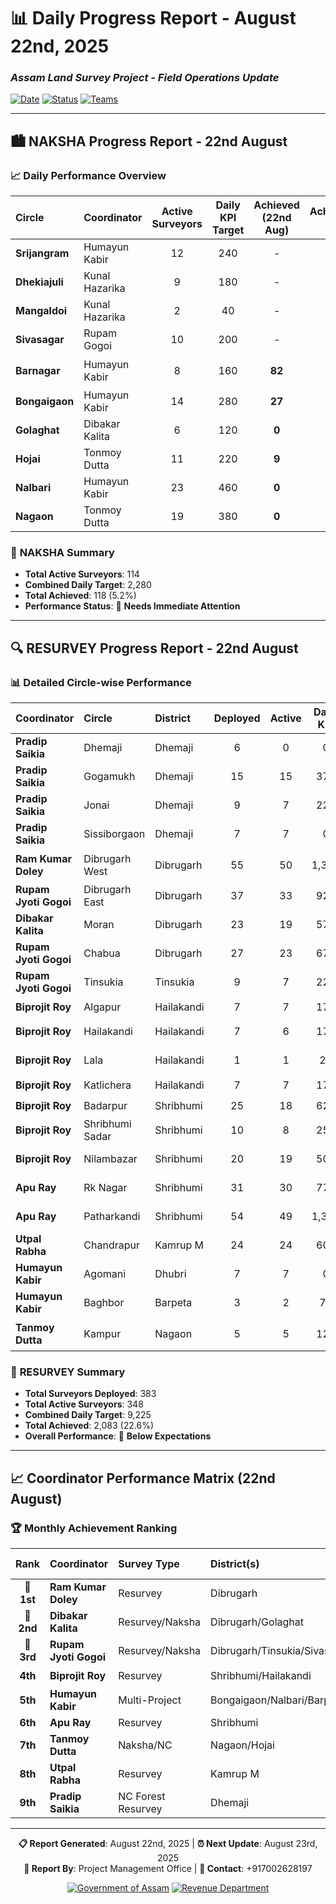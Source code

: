 # 📊 Daily Progress Report - August 22nd, 2025
### *Assam Land Survey Project - Field Operations Update*

[![Date](https://img.shields.io/badge/Report_Date-22nd_August_2025-blue)](https://github.com)
[![Status](https://img.shields.io/badge/Status-Active_Operations-green)](https://github.com)
[![Teams](https://img.shields.io/badge/Active_Teams-Multiple_Circles-orange)](https://github.com)

---

## 🏙️ **NAKSHA Progress Report - 22nd August**

### 📈 **Daily Performance Overview**

| **Circle** | **Coordinator** | **Active Surveyors** | **Daily KPI Target** | **Achieved (22nd Aug)** | **Achievement %** | **Status** |
|:-----------|:----------------|:--------------------:|:-------------------:|:-----------------------:|:----------------:|:----------:|
| **Srijangram** | Humayun Kabir | 12 | 240 | - | - | 🔄 Pending |
| **Dhekiajuli** | Kunal Hazarika | 9 | 180 | - | - | 🔄 Pending |
| **Mangaldoi** | Kunal Hazarika | 2 | 40 | - | - | 🔄 Pending |
| **Sivasagar** | Rupam Gogoi | 10 | 200 | - | - | 🔄 Pending |
| **Barnagar** | Humayun Kabir | 8 | 160 | **82** | **51.3%** | 🟡 Moderate |
| **Bongaigaon** | Humayun Kabir | 14 | 280 | **27** | **9.6%** | 🔴 Below Target |
| **Golaghat** | Dibakar Kalita | 6 | 120 | **0** | **0.0%** | 🔴 No Progress |
| **Hojai** | Tonmoy Dutta | 11 | 220 | **9** | **4.1%** | 🔴 Below Target |
| **Nalbari** | Humayun Kabir | 23 | 460 | **0** | **0.0%** | 🔴 No Progress |
| **Nagaon** | Tonmoy Dutta | 19 | 380 | **0** | **0.0%** | 🔴 No Progress |

### 🎯 **NAKSHA Summary**
- **Total Active Surveyors**: 114
- **Combined Daily Target**: 2,280
- **Total Achieved**: 118 (5.2%)
- **Performance Status**: 🔴 **Needs Immediate Attention**

---

## 🔍 **RESURVEY Progress Report - 22nd August**

### 📊 **Detailed Circle-wise Performance**

| **Coordinator** | **Circle** | **District** | **Deployed** | **Active** | **Daily KPI** | **Achieved** | **%** | **Performance** |
|:----------------|:-----------|:-------------|:------------:|:----------:|:-------------:|:------------:|:-----:|:---------------:|
| **Pradip Saikia** | Dhemaji | Dhemaji | 6 | 0 | 0 | 0 | 0.0% | 🔴 No Activity |
| **Pradip Saikia** | Gogamukh | Dhemaji | 15 | 15 | 375 | 0 | 0.0% | 🔴 No Progress |
| **Pradip Saikia** | Jonai | Dhemaji | 9 | 7 | 225 | 0 | 0.0% | 🔴 No Progress |
| **Pradip Saikia** | Sissiborgaon | Dhemaji | 7 | 7 | 0 | 0 | 0.0% | 🔴 No Progress |
| **Ram Kumar Doley** | Dibrugarh West | Dibrugarh | 55 | 50 | 1,375 | **564** | **41.0%** | 🟡 Good Progress |
| **Rupam Jyoti Gogoi** | Dibrugarh East | Dibrugarh | 37 | 33 | 925 | **290** | **31.4%** | 🟡 Moderate |
| **Dibakar Kalita** | Moran | Dibrugarh | 23 | 19 | 575 | **207** | **36.0%** | 🟡 Moderate |
| **Rupam Jyoti Gogoi** | Chabua | Dibrugarh | 27 | 23 | 675 | **107** | **15.9%** | 🔴 Below Target |
| **Rupam Jyoti Gogoi** | Tinsukia | Tinsukia | 9 | 7 | 225 | **56** | **24.9%** | 🔴 Below Target |
| **Biprojit Roy** | Algapur | Hailakandi | 7 | 7 | 175 | **58** | **33.1%** | 🟡 Moderate |
| **Biprojit Roy** | Hailakandi | Hailakandi | 7 | 6 | 175 | **26** | **14.9%** | 🔴 Below Target |
| **Biprojit Roy** | Lala | Hailakandi | 1 | 1 | 25 | 0 | 0.0% | 🔴 No Progress |
| **Biprojit Roy** | Katlichera | Hailakandi | 7 | 7 | 175 | **59** | **33.7%** | 🟡 Moderate |
| **Biprojit Roy** | Badarpur | Shribhumi | 25 | 18 | 625 | **199** | **31.8%** | 🟡 Moderate |
| **Biprojit Roy** | Shribhumi Sadar | Shribhumi | 10 | 8 | 250 | **19** | **7.6%** | 🔴 Below Target |
| **Biprojit Roy** | Nilambazar | Shribhumi | 20 | 19 | 500 | **43** | **8.6%** | 🔴 Below Target |
| **Apu Ray** | Rk Nagar | Shribhumi | 31 | 30 | 775 | **131** | **16.9%** | 🔴 Below Target |
| **Apu Ray** | Patharkandi | Shribhumi | 54 | 49 | 1,350 | **133** | **9.9%** | 🔴 Below Target |
| **Utpal Rabha** | Chandrapur | Kamrup M | 24 | 24 | 600 | **38** | **6.3%** | 🔴 Below Target |
| **Humayun Kabir** | Agomani | Dhubri | 7 | 7 | 0 | 0 | 0.0% | 🔴 No Progress |
| **Humayun Kabir** | Baghbor | Barpeta | 3 | 2 | 75 | **89** | **118.7%** | 🟢 **Excellent!** |
| **Tanmoy Dutta** | Kampur | Nagaon | 5 | 5 | 125 | **64** | **51.2%** | 🟡 Good Progress |

### 🎯 **RESURVEY Summary**
- **Total Surveyors Deployed**: 383
- **Total Active Surveyors**: 348
- **Combined Daily Target**: 9,225
- **Total Achieved**: 2,083 (22.6%)
- **Overall Performance**: 🔴 **Below Expectations**

---

## 📈 **Coordinator Performance Matrix (22nd August)**

### 🏆 **Monthly Achievement Ranking**

| **Rank** | **Coordinator** | **Survey Type** | **District(s)** | **Target Dag** | **Achieved** | **Success Rate** | **Grade** |
|:--------:|:----------------|:----------------|:----------------|:--------------:|:------------:|:----------------:|:---------:|
| **🥇 1st** | **Ram Kumar Doley** | Resurvey | Dibrugarh | 1,375 | **564** | **41.0%** | 🟢 **A** |
| **🥈 2nd** | **Dibakar Kalita** | Resurvey/Naksha | Dibrugarh/Golaghat | 695 | **207** | **29.8%** | 🟡 **B+** |
| **🥉 3rd** | **Rupam Jyoti Gogoi** | Resurvey/Naksha | Dibrugarh/Tinsukia/Sivasagar | 1,825 | **453** | **24.8%** | 🟡 **B** |
| **4th** | **Biprojit Roy** | Resurvey | Shribhumi/Hailakandi | 1,925 | **404** | **21.0%** | 🟡 **B-** |
| **5th** | **Humayun Kabir** | Multi-Project | Bongaigaon/Nalbari/Barpeta/Dhubri | 1,415 | **198** | **14.0%** | 🔴 **C+** |
| **6th** | **Apu Ray** | Resurvey | Shribhumi | 2,125 | **264** | **12.4%** | 🔴 **C** |
| **7th** | **Tanmoy Dutta** | Naksha/NC | Nagaon/Hojai | 770 | **73** | **9.5%** | 🔴 **C-** |
| **8th** | **Utpal Rabha** | Resurvey | Kamrup M | 720 | **38** | **5.3%** | 🔴 **D+** |
| **9th** | **Pradip Saikia** | NC Forest Resurvey | Dhemaji | 600 | **0** | **0.0%** | 🔴 **F** |

---




<div align="center">

**📋 Report Generated**: August 22nd, 2025 | **⏰ Next Update**: August 23rd, 2025<br>
**👤 Report By**: Project Management Office | **📧 Contact**: +917002628197

[![Government of Assam](https://img.shields.io/badge/Government_of-Assam-green)](https://assam.gov.in)
[![Revenue Department](https://img.shields.io/badge/Revenue-Department-blue)](https://revenue.assam.gov.in)

</div>
